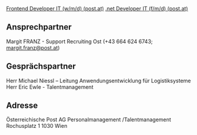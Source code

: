 [Frontend Developer IT (w/m/d) (post.at)](https://karriere.post.at/job/Post-Frontend-Developer-IT-%28wmd%29-%C3%B6ste-0/811335301/)
[.net Developer IT (f/m/d) (post.at)](https://karriere.post.at/job/Post-_net-Developer-IT-%28fmd%29-%C3%B6ste-0/792811101/)

## Ansprechpartner

Margit FRANZ - Support Recruiting Ost (+43 664 624 6743; [margit.franz@post.at](mailto:margit.franz@post.at))

## Gesprächspartner

Herr Michael Niessl – Leitung Anwendungsentwicklung für Logistiksysteme
Herr Eric Ewle - Talentmanagement

## Adresse

Österreichische Post AG
Personalmanagement /Talentmanagement
Rochusplatz 1
1030 Wien